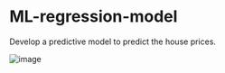# ML-regression-model
Develop a predictive model to predict the house prices.

![image](https://user-images.githubusercontent.com/76859781/135983888-11550587-4150-405f-8db3-6308da4fda77.png)

